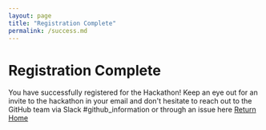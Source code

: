 ```yaml
---
layout: page
title: "Registration Complete"
permalink: /success.md
---
```


# Registration Complete
You have successfully registered for the Hackathon!
Keep an eye out for an invite to the hackathon in your email and don't hesitate to reach out to the GitHub team via Slack #github_information or through an issue here
[Return Home](README.md)
